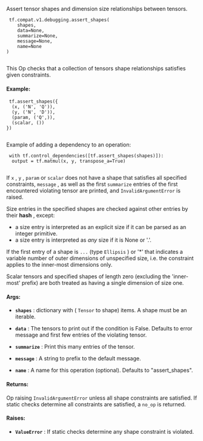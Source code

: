 Assert tensor shapes and dimension size relationships between tensors.



```
 tf.compat.v1.debugging.assert_shapes(
    shapes,
    data=None,
    summarize=None,
    message=None,
    name=None
)
 
```

This Op checks that a collection of tensors shape relationships
satisfies given constraints.



#### Example:


```
 tf.assert_shapes({
  (x, ('N', 'Q')),
  (y, ('N', 'D')),
  (param, ('Q',)),
  (scalar, ())
})
 
```

Example of adding a dependency to an operation:



```
 with tf.control_dependencies([tf.assert_shapes(shapes)]):
  output = tf.matmul(x, y, transpose_a=True)
 
```

If  `x` ,  `y` ,  `param`  or  `scalar`  does not have a shape that satisfies
all specified constraints,  `message` , as well as the first  `summarize`  entries
of the first encountered violating tensor are printed, and
 `InvalidArgumentError`  is raised.

Size entries in the specified shapes are checked against other entries by
their **hash** , except:
  - a size entry is interpreted as an explicit size if it can be parsed as an
    integer primitive.
  - a size entry is interpreted as <em>any</em> size if it is None or '.'.

If the first entry of a shape is  `...`  (type  `Ellipsis` ) or '*' that indicates
a variable number of outer dimensions of unspecified size, i.e. the constraint
applies to the inner-most dimensions only.

Scalar tensors and specified shapes of length zero (excluding the 'inner-most'
prefix) are both treated as having a single dimension of size one.



#### Args:

- **`shapes`** : dictionary with ( `Tensor`  to shape) items. A shape must be an
iterable.

- **`data`** : The tensors to print out if the condition is False.  Defaults to error
message and first few entries of the violating tensor.

- **`summarize`** : Print this many entries of the tensor.

- **`message`** : A string to prefix to the default message.

- **`name`** : A name for this operation (optional).  Defaults to "assert_shapes".



#### Returns:
Op raising  `InvalidArgumentError`  unless all shape constraints are
satisfied.
If static checks determine all constraints are satisfied, a  `no_op`  is
returned.



#### Raises:

- **`ValueError`** :  If static checks determine any shape constraint is violated.

